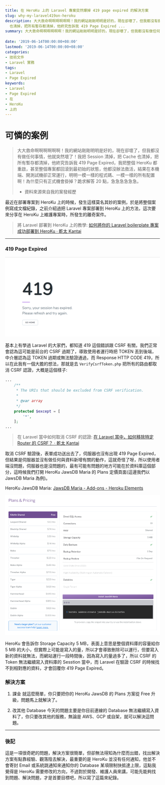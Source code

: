 ```yaml
---
title: 在 HeroKu 上的 Laravel 專案突然爆掉 419 page expired 的解決方案
slug: why-my-laravel419on-heroku
description: 大大救命啊啊啊啊啊啊！我的網站剛剛明明是好的，現在卻壞了，但我都沒有做任何事情，他就突然壞了！我把 Session 清掉，把 Cache
  也清掉，把所有暫存都清掉，他終究告訴我 419 Page Expired ...
summary: 大大救命啊啊啊啊啊啊！我的網站剛剛明明是好的，現在卻壞了，但我都沒有做任何事情，他就突然壞了！我把 Session 清掉，把 Cache

date: '2019-06-14T00:00:00+08:00'
lastmod: '2019-06-14T00:00:00+08:00'
categories:
- 技術文件
- Laravel 實務
tags:
- Laravel
- Page Expired
keywords:
- Laravel
- Page Expired
- 在
- HeroKu
- 上的
---
```


# 可憐的案例

> 大大救命啊啊啊啊啊啊！我的網站剛剛明明是好的，現在卻壞了，但我都沒有做任何事情，他就突然壞了！我把 Session 清掉，把 Cache 也清掉，把所有暫存都清掉，他終究告訴我 419 Page Expired，我把整個 HeroKu 都重啟，甚至整個專案都回滾到最初始的狀態，他都沒辦法救活，結果在本機端、開測試機卻正常運行，明明一模一樣的程式碼、一模一樣的所有配置啊！為什麼只有正式機會掛掉？跪求解答 20 點，急急急急急急。
> - 資料來源來自我的案發經歷

最近在部署專案到 HeroKu 上的時候，發生這樣莫名其妙的案例，於是將整個案例寫成文檔紀錄，之前介紹過把 Laravel 專案部署到 HeroKu 上的方法，這次要來分享在 HeroKu 上維護專案時，所發生的離奇案件。

> 將 Laravel 部署到 HeroKu 上的教學: [如何將你的 Laravel boilerplate 專案成功部署到 HeroKu · 乾太 Kantai](https://blog.init.engineer/posts/HowToBulidLaravelToHeroKu/)

---

### 419 Page Expired

![1.png](1.png)

基本上有學過 Laravel 的大家們，都知道 419 這個錯誤跟 CSRF 有關，我們正常會認為這可能是前台的 CSRF 過期了，導致使用者運行時把 TOKEN 丟到後端，中介層認為這 TOKEN 過期或無法驗證通過，而 Response HTTP CODE 419，所以在此我有一個大膽的想法，那就是去 `VerifyCsrfToken.php` 把所有的路由都取消 CSRF 認證，大概是這個樣子:

```php
...
    /**
     * The URIs that should be excluded from CSRF verification.
     *
     * @var array
     */
    protected $except = [
        '*',
    ];
...
```

> 在 Laravel 當中如何取消 CSRF 的認證: [在 Laravel 當中，如何移除特定 Router 的 CSRF？ · 乾太 Kantai](https://blog.init.engineer/posts/ExcludingRoutesFromTheCSRFMiddleware/)

取消 CSRF 驗證後，表單成功送出去了，伺服器也沒有出現 419 Page Expired，但結果是伺服器並沒有做任何與資料新增有關的動作，這就奇怪了呀，所以使用者端沒問題，伺服器也是沒問題的，最有可能有問題的地方可能在於資料庫這個部分，這時候我們打開 HeroKu JawsDB Maria 的 Plans 定價頁面(這邊我們以 JawsDB Maria 為例)。

HeroKu JawsDB Maria: [JawsDB Maria - Add-ons - Heroku Elements](https://elements.heroku.com/addons/jawsdb-maria)

![2.png](2.png)

HeroKu 會告訴你 Storage Capacity 5 MB，表面上意思是整個資料庫的容量給你 5 MB 的大小，但實際上可能是寫入的量，所以才會導致刪除可以運行，但要寫入新的資料就無法，而網站運行一段時間後，因為寫入的量過多了，所以 CSRF 的 Token 無法繼續寫入資料庫的 Sesstion 當中，而 Laravel 在驗證 CSRF 的時候找不到相對應的資料，才會回覆你 419 Page Expired。

### 解決方案
1. 課金
就這麼簡單，你只要把你的 HeroKu JawsDB 的 Plans 方案從 Free 升級，問題馬上就解決了。

2. 改其他 Database
今天的問題主要是你目前連線的 Database 無法繼續寫入資料了，你只要改其他的服務，無論是 AWS、GCP 或自架，就可以解決這問題。

---

### 後記

這是一項很奇耙的問題，解決方案很簡單，但卻無法得知為什麼而出錯，找出解決方案有點靠經驗、觀落陰去解決，最重要的是 HeroKu 並沒有任何通知，他並不會寄封 Email 或系統跳通知來通知你的 Database 某項限制快抵達上限，這點我覺得是 HeroKu 需要修改的方向，不過對於開發、維護人員來講，可能先能夠找到問題、解決問題，才是首要目標吧，所以寫了這篇來紀錄。